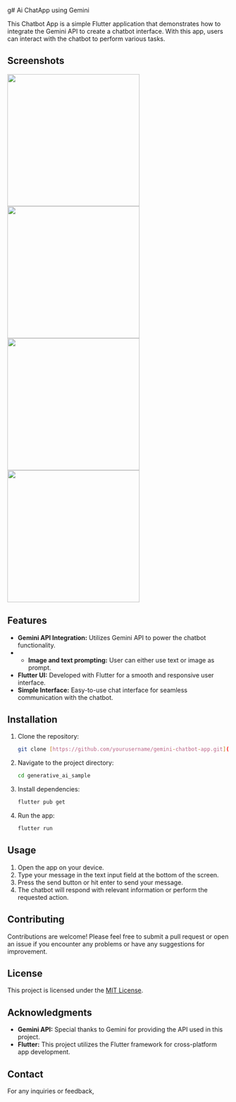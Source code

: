 g# Ai ChatApp using Gemini

This Chatbot App is a simple Flutter application that demonstrates how to integrate the Gemini API to create a chatbot interface. With this app, users can interact with the chatbot to perform various tasks.

## Screenshots

<img src="https://github.com/niranjandahal/generative_ai_sample/blob/main/s1.jpg" width="300">


<img src="https://github.com/niranjandahal/generative_ai_sample/blob/main/s2.jpg" width="300">


<img src="https://github.com/niranjandahal/generative_ai_sample/blob/main/s3.jpg" width="300">


<img src="https://github.com/niranjandahal/generative_ai_sample/blob/main/s4.jpg" width="300">





## Features
- **Gemini API Integration:** Utilizes Gemini API to power the chatbot functionality.
- - **Image and text prompting:** User can either use text or image as prompt.
- **Flutter UI:** Developed with Flutter for a smooth and responsive user interface.
- **Simple Interface:** Easy-to-use chat interface for seamless communication with the chatbot.

## Installation

1. Clone the repository:

    ```bash
    git clone [https://github.com/yourusername/gemini-chatbot-app.git](https://github.com/niranjandahal/generative_ai_sample)
    ```

2. Navigate to the project directory:

    ```bash
    cd generative_ai_sample
    ```

3. Install dependencies:

    ```bash
    flutter pub get
    ```

4. Run the app:

    ```bash
    flutter run
    ```

## Usage

1. Open the app on your device.
2. Type your message in the text input field at the bottom of the screen.
3. Press the send button or hit enter to send your message.
4. The chatbot will respond with relevant information or perform the requested action.

## Contributing

Contributions are welcome! Please feel free to submit a pull request or open an issue if you encounter any problems or have any suggestions for improvement.

## License

This project is licensed under the [MIT License](LICENSE).

## Acknowledgments

- **Gemini API:** Special thanks to Gemini for providing the API used in this project.
- **Flutter:** This project utilizes the Flutter framework for cross-platform app development.

## Contact

For any inquiries or feedback,
